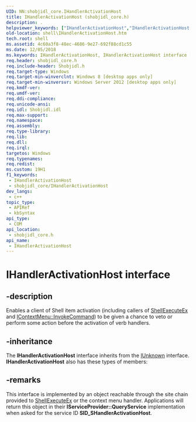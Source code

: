 ```yaml
---
UID: NN:shobjidl_core.IHandlerActivationHost
title: IHandlerActivationHost (shobjidl_core.h)
description: .
helpviewer_keywords: ["IHandlerActivationHost","IHandlerActivationHost interface [Windows Shell]","IHandlerActivationHost interface [Windows Shell]","described","shell.IHandlerActivationHost","shobjidl_core/IHandlerActivationHost"]
old-location: shell\IHandlerActivationHost.htm
tech.root: shell
ms.assetid: 4c60a3f8-48ec-4686-9e27-692f88cd1c55
ms.date: 12/05/2018
ms.keywords: IHandlerActivationHost, IHandlerActivationHost interface [Windows Shell], IHandlerActivationHost interface [Windows Shell],described, shell.IHandlerActivationHost, shobjidl_core/IHandlerActivationHost
req.header: shobjidl_core.h
req.include-header: Shobjidl.h
req.target-type: Windows
req.target-min-winverclnt: Windows 8 [desktop apps only]
req.target-min-winversvr: Windows Server 2012 [desktop apps only]
req.kmdf-ver: 
req.umdf-ver: 
req.ddi-compliance: 
req.unicode-ansi: 
req.idl: Shobjidl.idl
req.max-support: 
req.namespace: 
req.assembly: 
req.type-library: 
req.lib: 
req.dll: 
req.irql: 
targetos: Windows
req.typenames: 
req.redist: 
ms.custom: 19H1
f1_keywords:
 - IHandlerActivationHost
 - shobjidl_core/IHandlerActivationHost
dev_langs:
 - c++
topic_type:
 - APIRef
 - kbSyntax
api_type:
 - COM
api_location:
 - shobjidl_core.h
api_name:
 - IHandlerActivationHost
---
```


# IHandlerActivationHost interface


## -description

Enables a client of Shell item activation (including callers of [ShellExecuteEx](../shellapi/nf-shellapi-shellexecuteexw.md) and [IContextMenu::InvokeCommand](./nf-shobjidl_core-icontextmenu-invokecommand.md)) to be given a chance to veto or perform some action before the activation of verb handlers.

## -inheritance

The <b>IHandlerActivationHost</b> interface inherits from the <a href="/windows/desktop/api/unknwn/nn-unknwn-iunknown">IUnknown</a> interface. <b>IHandlerActivationHost</b> also has these types of members:

## -remarks

This interface is implemented by an object reachable through the site chain provided to [ShellExecuteEx](../shellapi/nf-shellapi-shellexecuteexw.md) or the context menu handler. Applications will return this object in their **IServiceProvider::QueryService** implementation when asked for the service ID **SID_SHandlerActivationHost**.
